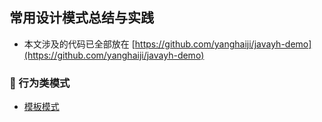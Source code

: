 ## 常用设计模式总结与实践

- 本文涉及的代码已全部放在 [https://github.com/yanghaiji/javayh-demo](https://github.com/yanghaiji/javayh-demo)

### 🔖 行为类模式

- [模板模式](book/behavior/Template.md)